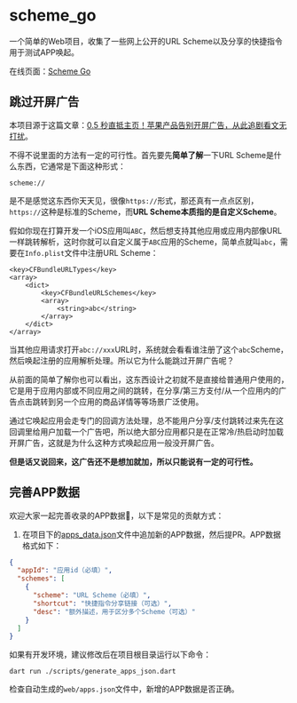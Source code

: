# scheme_go

一个简单的Web项目，收集了一些网上公开的URL Scheme以及分享的快捷指令用于测试APP唤起。

在线页面：[Scheme Go](https://sg.crasowas.dev)

## 跳过开屏广告

本项目源于这篇文章：[0.5 秒直抵主页！苹果产品告别开屏广告，从此追剧看文无打扰](https://api.xiaoheihe.cn/v3/bbs/app/api/web/share?link_id=d9bf6fc9fbee)。

不得不说里面的方法有一定的可行性。首先要先**简单了解**一下URL Scheme是什么东西，它通常是下面这种形式：

```text
scheme://
```

是不是感觉这东西你天天见，很像`https://`形式，那还真有一点点区别，`https://`这种是标准的Scheme，而**URL Scheme本质指的是自定义Scheme**。

假如你现在打算开发一个iOS应用叫`ABC`，然后想支持其他应用或应用内部像URL一样跳转解析，这时你就可以自定义属于`ABC`应用的Scheme，简单点就叫`abc`，需要在`Info.plist`文件中注册URL Scheme：

```text
<key>CFBundleURLTypes</key>
<array>
    <dict>
        <key>CFBundleURLSchemes</key>
        <array>
            <string>abc</string>
        </array>
    </dict>
</array>
```

当其他应用请求打开`abc://xxx`URL时，系统就会看看谁注册了这个`abc`Scheme，然后唤起注册的应用解析处理。所以它为什么能跳过开屏广告呢？

从前面的简单了解你也可以看出，这东西设计之初就不是直接给普通用户使用的，它是用于应用内部或不同应用之间的跳转，在分享/第三方支付/从一个应用内的广告点击跳转到另一个应用的商品详情等等场景广泛使用。

通过它唤起应用会走专门的回调方法处理，总不能用户分享/支付跳转过来先在这回调里给用户加载一个广告吧，所以绝大部分应用都只是在正常冷/热启动时加载开屏广告，这就是为什么这种方式唤起应用一般没开屏广告。

**但是话又说回来，这广告还不是想加就加，所以只能说有一定的可行性。**

## 完善APP数据

欢迎大家一起完善收录的APP数据👏，以下是常见的贡献方式：

1. 在项目下的[apps_data.json](https://github.com/crasowas/scheme_go/blob/main/apps_data.json)文件中追加新的APP数据，然后提PR。APP数据格式如下：

```json
{
  "appId": "应用id（必填）",
  "schemes": [
    {
      "scheme": "URL Scheme（必填）",
      "shortcut": "快捷指令分享链接（可选）",
      "desc": "额外描述，用于区分多个Scheme（可选）"
    }
  ]
}
```

如果有开发环境，建议修改后在项目根目录运行以下命令：

```shell
dart run ./scripts/generate_apps_json.dart
```

检查自动生成的`web/apps.json`文件中，新增的APP数据是否正确。
